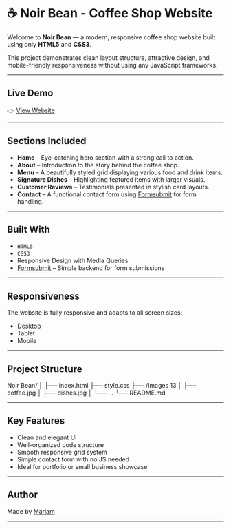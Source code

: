 # ☕ Noir Bean - Coffee Shop Website

Welcome to **Noir Bean** — a modern, responsive coffee shop website built using only **HTML5** and **CSS3**.

This project demonstrates clean layout structure, attractive design, and mobile-friendly responsiveness without using any JavaScript frameworks.

---

## Live Demo

👉 [View Website](https://github.com/mariam149-abdo/Noir-Bean.git)

---

## Sections Included

- **Home** – Eye-catching hero section with a strong call to action.
- **About** – Introduction to the story behind the coffee shop.
- **Menu** – A beautifully styled grid displaying various food and drink items.
- **Signature Dishes** – Highlighting featured items with larger visuals.
- **Customer Reviews** – Testimonials presented in stylish card layouts.
- **Contact** – A functional contact form using [Formsubmit](https://formsubmit.co/) for form handling.

---

## Built With

- `HTML5`
- `CSS3`
- Responsive Design with Media Queries
- [Formsubmit](https://formsubmit.co/) – Simple backend for form submissions

---

## Responsiveness

The website is fully responsive and adapts to all screen sizes:

- Desktop
- Tablet
- Mobile

---

## Project Structure

Noir Bean/
│
├── index.html
├── style.css
├── /images 13
│ ├── coffee.jpg
│ ├── dishes.jpg
│ └── ...
└── README.md

---

## Key Features

- Clean and elegant UI
- Well-organized code structure
- Smooth responsive grid system
- Simple contact form with no JS needed
- Ideal for portfolio or small business showcase

---

## Author

Made by [Mariam](https://github.com/mariam149-abdo)

---
